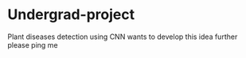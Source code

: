 # Undergrad-project
Plant diseases detection using CNN wants to develop this idea further please ping me 
